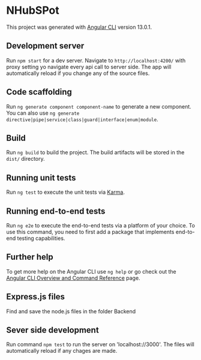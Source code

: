 # NHubSPot

This project was generated with [Angular CLI](https://github.com/angular/angular-cli) version 13.0.1.

## Development server

Run `npm start` for a dev server. Navigate to `http://localhost:4200/` with proxy setting yo navigate every api call to server side. The app will automatically reload if you change any of the source files.

## Code scaffolding

Run `ng generate component component-name` to generate a new component. You can also use `ng generate directive|pipe|service|class|guard|interface|enum|module`.

## Build

Run `ng build` to build the project. The build artifacts will be stored in the `dist/` directory.

## Running unit tests

Run `ng test` to execute the unit tests via [Karma](https://karma-runner.github.io).

## Running end-to-end tests

Run `ng e2e` to execute the end-to-end tests via a platform of your choice. To use this command, you need to first add a package that implements end-to-end testing capabilities.

## Further help

To get more help on the Angular CLI use `ng help` or go check out the [Angular CLI Overview and Command Reference](https://angular.io/cli) page.


## Express.js files

Find and save the node.js files in the folder Backend

## Sever side development 

Run command `npm test` to run the server on 'localhost://3000'. The files will automatically reload if any chages are made.

